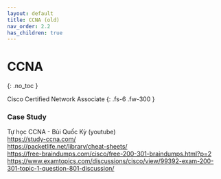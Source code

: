 ```yaml
---
layout: default
title: CCNA (old)
nav_order: 2.2
has_children: true
---
```


# CCNA
{: .no_toc }

Cisco Certified Network Associate
{: .fs-6 .fw-300 }

### Case Study

Tự học CCNA - Bùi Quốc Kỳ (youtube)<br>
https://study-ccna.com/<br>
https://packetlife.net/library/cheat-sheets/<br>
https://free-braindumps.com/cisco/free-200-301-braindumps.html?p=2<br>
https://www.examtopics.com/discussions/cisco/view/99392-exam-200-301-topic-1-question-801-discussion/


